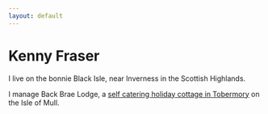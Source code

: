 ```yaml
---
layout: default
---
```

# Kenny Fraser
    
I live on the bonnie Black Isle, near Inverness in the Scottish Highlands.
  
I manage Back Brae Lodge, a [self catering holiday cottage in Tobermory](https://mull.co) on the Isle of Mull.


[//]: # (Find out [more about my work]&#40;about&#41; and the [client companies I've worked with]&#40;clients&#41; using these [tools and resources]&#40;tools&#41;.)
[//]: # (## Web Business Services)
[//]: # (I design, build and manage websites for small businesses.)
